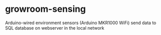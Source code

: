 # growroom-sensing
Arduino-wired environment sensors (Arduino MKR1000 WiFi) send data to SQL database on webserver in the local network
